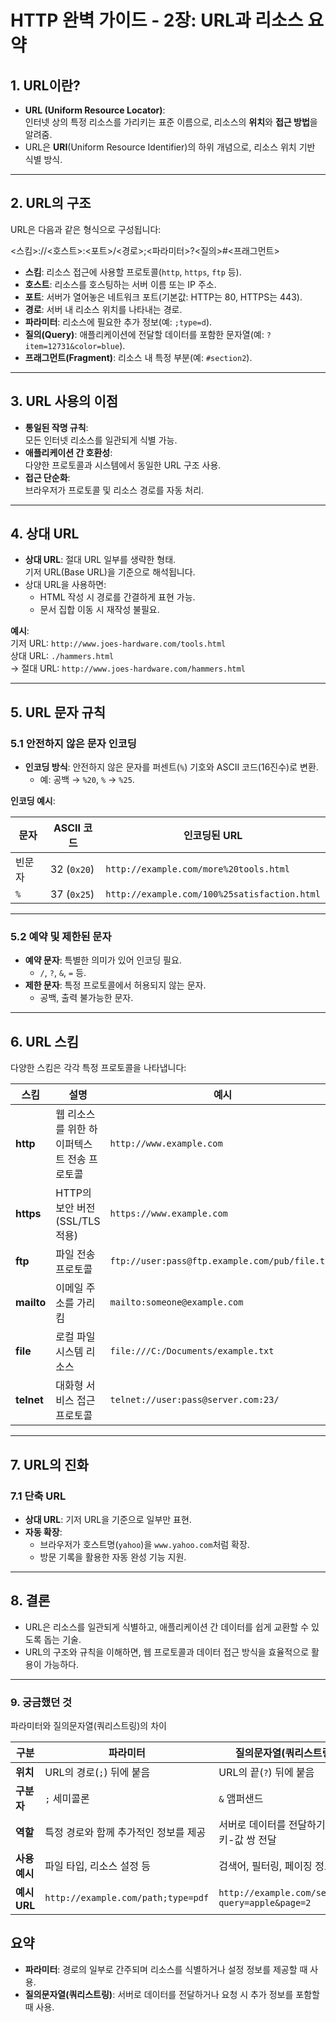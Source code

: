 # HTTP 완벽 가이드 - 2장: URL과 리소스 요약

## 1. URL이란?
- **URL (Uniform Resource Locator)**:  
  인터넷 상의 특정 리소스를 가리키는 표준 이름으로, 리소스의 **위치**와 **접근 방법**을 알려줌.
- URL은 **URI**(Uniform Resource Identifier)의 하위 개념으로, 리소스 위치 기반 식별 방식.

---

## 2. URL의 구조
URL은 다음과 같은 형식으로 구성됩니다:

<스킴>://<호스트>:<포트>/<경로>;<파라미터>?<질의>#<프래그먼트>


- **스킴**: 리소스 접근에 사용할 프로토콜(`http`, `https`, `ftp` 등).
- **호스트**: 리소스를 호스팅하는 서버 이름 또는 IP 주소.
- **포트**: 서버가 열어놓은 네트워크 포트(기본값: HTTP는 80, HTTPS는 443).
- **경로**: 서버 내 리소스 위치를 나타내는 경로.
- **파라미터**: 리소스에 필요한 추가 정보(예: `;type=d`).
- **질의(Query)**: 애플리케이션에 전달할 데이터를 포함한 문자열(예: `?item=12731&color=blue`).
- **프래그먼트(Fragment)**: 리소스 내 특정 부분(예: `#section2`).

---

## 3. URL 사용의 이점
- **통일된 작명 규칙**:  
  모든 인터넷 리소스를 일관되게 식별 가능.
- **애플리케이션 간 호환성**:  
  다양한 프로토콜과 시스템에서 동일한 URL 구조 사용.
- **접근 단순화**:  
  브라우저가 프로토콜 및 리소스 경로를 자동 처리.

---

## 4. 상대 URL
- **상대 URL**: 절대 URL 일부를 생략한 형태.  
  기저 URL(Base URL)을 기준으로 해석됩니다.
- 상대 URL을 사용하면:
  - HTML 작성 시 경로를 간결하게 표현 가능.
  - 문서 집합 이동 시 재작성 불필요.

**예시**:  
기저 URL: `http://www.joes-hardware.com/tools.html`  
상대 URL: `./hammers.html`  
→ 절대 URL: `http://www.joes-hardware.com/hammers.html`

---

## 5. URL 문자 규칙
### 5.1 안전하지 않은 문자 인코딩
- **인코딩 방식**: 안전하지 않은 문자를 퍼센트(`%`) 기호와 ASCII 코드(16진수)로 변환.
  - 예: 공백 → `%20`, `%` → `%25`.

**인코딩 예시**:

| 문자   | ASCII 코드 | 인코딩된 URL                                   |
|--------|------------|-----------------------------------------------|
| 빈문자 | 32 (`0x20`) | `http://example.com/more%20tools.html`        |
| `%`    | 37 (`0x25`) | `http://example.com/100%25satisfaction.html` |

---

### 5.2 예약 및 제한된 문자
- **예약 문자**: 특별한 의미가 있어 인코딩 필요.
  - `/`, `?`, `&`, `=` 등.
- **제한 문자**: 특정 프로토콜에서 허용되지 않는 문자.
  - 공백, 출력 불가능한 문자.

---

## 6. URL 스킴
다양한 스킴은 각각 특정 프로토콜을 나타냅니다:

| 스킴     | 설명                                           | 예시                                           |
|----------|------------------------------------------------|-----------------------------------------------|
| **http** | 웹 리소스를 위한 하이퍼텍스트 전송 프로토콜    | `http://www.example.com`                      |
| **https**| HTTP의 보안 버전(SSL/TLS 적용)                | `https://www.example.com`                     |
| **ftp**  | 파일 전송 프로토콜                            | `ftp://user:pass@ftp.example.com/pub/file.txt`|
| **mailto**| 이메일 주소를 가리킴                        | `mailto:someone@example.com`                  |
| **file** | 로컬 파일 시스템 리소스                       | `file:///C:/Documents/example.txt`            |
| **telnet**| 대화형 서비스 접근 프로토콜                 | `telnet://user:pass@server.com:23/`           |

---

## 7. URL의 진화
### 7.1 단축 URL
- **상대 URL**: 기저 URL을 기준으로 일부만 표현.
- **자동 확장**:
  - 브라우저가 호스트명(`yahoo`)을 `www.yahoo.com`처럼 확장.
  - 방문 기록을 활용한 자동 완성 기능 지원.

---

## 8. 결론
- URL은 리소스를 일관되게 식별하고, 애플리케이션 간 데이터를 쉽게 교환할 수 있도록 돕는 기술.
- URL의 구조와 규칙을 이해하면, 웹 프로토콜과 데이터 접근 방식을 효율적으로 활용이 가능하다.

---

### 9. 궁금했던 것

파라미터와 질의문자열(쿼리스트링)의 차이

| **구분**         | **파라미터**                                   | **질의문자열(쿼리스트링)**                     |
|------------------|----------------------------------------------|---------------------------------------------|
| **위치**          | URL의 경로(`;`) 뒤에 붙음                      | URL의 끝(`?`) 뒤에 붙음                     |
| **구분자**        | `;` 세미콜론                                  | `&` 앰퍼샌드                               |
| **역할**          | 특정 경로와 함께 추가적인 정보를 제공            | 서버로 데이터를 전달하기 위한 키-값 쌍 전달   |
| **사용 예시**     | 파일 타입, 리소스 설정 등                      | 검색어, 필터링, 페이징 정보 등               |
| **예시 URL**     | `http://example.com/path;type=pdf`            | `http://example.com/search?query=apple&page=2` |


## 요약
- **파라미터**: 경로의 일부로 간주되며 리소스를 식별하거나 설정 정보를 제공할 때 사용.  
- **질의문자열(쿼리스트링)**: 서버로 데이터를 전달하거나 요청 시 추가 정보를 포함할 때 사용.




